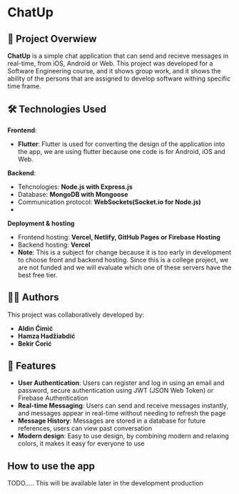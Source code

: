# ChatUp
##  📄 Project Overwiew
**ChatUp** is a simple chat application that can send and recieve messages in real-time, from iOS, Android or Web. This project was developed for a Software Engineering course, and it shows group work, and it shows the ability of the persons that are assigned to develop software withing specific time frame.

## 🛠 Technologies Used

**Frontend**:
- **Flutter**: Flutter is used for converting the design of the application into the app, we are using flutter because one code is for Android, iOS and Web.

**Backend**:
- Tehcnologies: **Node.js with Express.js**
- Database: **MongoDB with Mongoose**
- Communication protocol: **WebSockets(Socket.io for Node.js)**
- 
**Deployment & hosting**
  - Frontend hosting: **Vercel, Netlify, GitHub Pages or Firebase Hosting**
  - Backend hosting: **Vercel**
  - **Note**: This is a subject for change because it is too early in development to choose front and backend hosting. Since this is a college project, we are not funded and we will evaluate which one of these servers have the best free tier.
    
## 👨‍💻 Authors

This project was collaboratively developed by:

- **Aldin Ćimić**
- **Hamza Hadžiabdić**
- **Bekir Ćorić**
  
## 🚀 Features
- **User Authentication**: Users can register and log in using an email and password, secure authentication using JWT (JSON Web Token) or Firebase  Authentication
- **Real-time Messaging**: Users can send and receive messages instantly, and messages appear in real-time without needing to refresh the page
- **Message History**: Messages are stored in a database for future references, users can view past conversation
- **Modern design**: Easy to use design, by combining modern and relaxing colors, it makes it easy for everyone to use

## How to use the app
TODO..... This will be available later in the development production
